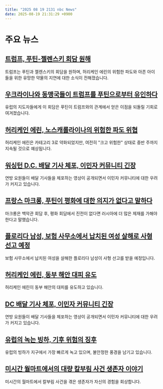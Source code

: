 ```yaml
---
title: "2025 08 19 2131 nbc News"
date: 2025-08-19 21:31:29 +0900
---
```


# 주요 뉴스 

## [트럼프, 푸틴-젤렌스키 회담 원해](https://www.nbcnews.com/news/us-news/trump-zelenskyy-putin-meeting-hurricane-erin-forecast-morning-rundown-rcna225756)  
트럼프는 푸틴과 젤렌스키의 회담을 원하며, 허리케인 에린의 위험한 파도와 아픈 아이들을 위한 유망한 약물의 지연에 대한 소식이 전해졌습니다.  

## [우크라이나와 동맹국들이 트럼프를 푸틴으로부터 유인하다](https://www.nbcnews.com/world/ukraine/trump-zelenskyy-ukraine-europe-putin-summit-suit-golf-rcna225759)  
유럽의 지도자들에게 이 회담은 푸틴이 트럼프와의 관계에서 얻은 이점을 되돌릴 기회로 여겨졌습니다.  

## [허리케인 에린, 노스캐롤라이나의 위험한 파도 위협](https://www.nbcnews.com/weather/hurricanes/hurricane-erin-forecasted-bring-life-threatening-surf-rip-currents-cat-rcna225540)  
허리케인 에린은 카테고리 3로 약화되었지만, 여전히 "크고 위험한" 상태로 중반 주까지 지속될 것으로 예상됩니다.  

## [워싱턴 D.C. 배달 기사 체포, 이민자 커뮤니티 긴장](https://www.nbcnews.com/news/us-news/dc-delivery-driver-detentions-spark-concern-fear-community-rcna225671)  
연방 요원들이 배달 기사들을 체포하는 영상이 공개되면서 이민자 커뮤니티에 대한 우려가 커지고 있습니다.  

## [프랑스 마크롱, 푸틴이 평화에 대한 의지가 없다고 말하다](https://www.nbcnews.com/world/ukraine/french-president-emmanuel-macron-says-doesnt-believe-putin-willing-get-rcna225660)  
마크롱은 백악관 회담 후, 평화 회담에서 진전이 없다면 러시아에 더 많은 제재를 가해야 한다고 말했습니다.  

## [플로리다 남성, 보험 사무소에서 납치된 여성 살해로 사형 선고 예정](https://www.nbcnews.com/news/us-news/florida-man-convicted-killing-woman-abducted-insurance-office-set-exec-rcna225768)  
보험 사무소에서 납치된 여성을 살해한 플로리다 남성이 사형 선고를 받을 예정입니다.  

## [허리케인 에린, 동부 해안 대피 유도](https://www.today.com/video/hurricane-erin-fuels-east-coast-evacuations-where-is-it-headed-245264453512)  
허리케인 에린이 동부 해안의 대피를 유도하고 있습니다.  

## [DC 배달 기사 체포, 이민자 커뮤니티 긴장](https://www.nbcnews.com/news/us-news/dc-delivery-driver-detentions-spark-concern-fear-community-rcna225671)  
연방 요원들이 배달 기사들을 체포하는 영상이 공개되면서 이민자 커뮤니티에 대한 우려가 커지고 있습니다.  

## [유럽의 녹는 빙하, 기후 위험의 징후](https://www.nbcnews.com/science/climate-change/europes-melting-glaciers-signs-climate-peril-are-everywhere-rcna223824)  
유럽의 빙하가 지구에서 가장 빠르게 녹고 있으며, 불안정한 풍경을 남기고 있습니다.  

## [미시간 월마트에서의 대량 칼부림 사건 생존자 이야기](https://www.nbcnews.com/news/us-news/said-goodbyes-survivor-recalls-mass-stabbing-michigan-walmartwalmart-rcna225744)  
미시간의 월마트에서 칼부림 사건을 겪은 생존자가 자신의 경험을 회상합니다.